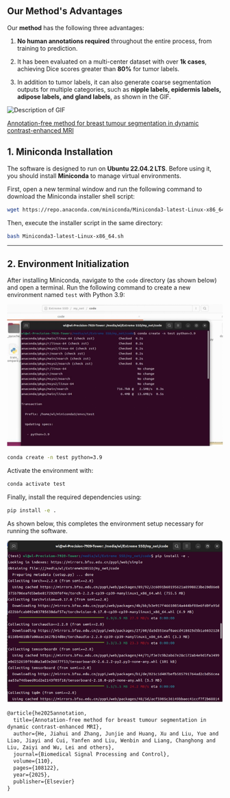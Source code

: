 ## Our Method's Advantages

Our **method** has the following three advantages:

1. **No human annotations required** throughout the entire process, from training to prediction.

2. It has been evaluated on a multi-center dataset with over **1k cases**, achieving Dice scores greater than **80%** for tumor labels.

3. In addition to tumor labels, it can also generate coarse segmentation outputs for multiple categories, such as **nipple labels, epidermis labels, adipose labels, and gland labels**, as shown in the GIF.
   
![Description of GIF](https://github.com/Ho-Garfield/ACM-pipeline/blob/main/multi.gif)

[Annotation-free method for breast tumour segmentation in dynamic contrast-enhanced MRI](https://www.sciencedirect.com/science/article/pii/S1746809425006330)

## 1. Miniconda Installation

The software is designed to run on **Ubuntu 22.04.2 LTS**. Before using it, you should install **Miniconda** to manage virtual environments.

First, open a new terminal window and run the following command to download the Miniconda installer shell script:

```bash
wget https://repo.anaconda.com/miniconda/Miniconda3-latest-Linux-x86_64.sh
```

Then, execute the installer script in the same directory:

```bash
bash Miniconda3-latest-Linux-x86_64.sh
```

---

## 2. Environment Initialization

After installing Miniconda, navigate to the `code` directory (as shown below) and open a terminal. Run the following command to create a new environment named `test` with Python 3.9:

![Figure : Environment Setup](https://github.com/Ho-Garfield/ACM-pipeline/blob/main/1.png)

```bash
conda create -n test python=3.9
```

Activate the environment with:

```bash
conda activate test
```

Finally, install the required dependencies using:

```bash
pip install -e .
```

As shown below, this completes the environment setup necessary for running the software.

![Figure : Environment Setup](https://github.com/Ho-Garfield/ACM-pipeline/blob/main/2.png)




```
@article{he2025annotation,
  title={Annotation-free method for breast tumour segmentation in dynamic contrast-enhanced MRI},
  author={He, Jiahui and Zhang, Junjie and Huang, Xu and Liu, Yue and Liao, Jiayi and Cui, Yanfen and Liu, Wenbin and Liang, Changhong and Liu, Zaiyi and Wu, Lei and others},
  journal={Biomedical Signal Processing and Control},
  volume={110},
  pages={108122},
  year={2025},
  publisher={Elsevier}
}
```



